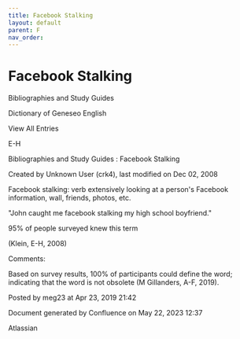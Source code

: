 ```yaml
---
title: Facebook Stalking
layout: default
parent: F
nav_order:
---
```


# Facebook Stalking

Bibliographies and Study Guides

Dictionary of Geneseo English

View All Entries

E-H

Bibliographies and Study Guides : Facebook Stalking

Created by  Unknown User (crk4), last modified on Dec 02, 2008

Facebook stalking: verb extensively looking at a person's Facebook information, wall, friends, photos, etc.  

&quot;John caught me facebook stalking my high school boyfriend.&quot;

95% of people surveyed knew this term

(Klein, E-H, 2008)

Comments:

Based on survey results, 100% of participants could define the word; indicating that the word is not obsolete (M Gillanders, A-F, 2019).

Posted by meg23 at Apr 23, 2019 21:42

Document generated by Confluence on May 22, 2023 12:37

Atlassian
